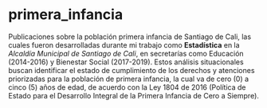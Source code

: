 # primera_infancia
Publicaciones sobre la población primera infancia de Santiago de Cali, las cuales fueron desarrolladas durante mi trabajo como **Estadística** en la *Alcaldía Municipal de Santiago de Cali*, en secretarías como Educación (2014-2016) y Bienestar Social (2017-2019).
Estos análisis situacionales buscan identificar el estado de cumplimiento de los derechos y atenciones priorizadas para la población de primera infancia, la cual va de cero (0) a cinco (5) años de edad, de acuerdo con la Ley 1804 de 2016 (Política de Estado para el Desarrollo Integral de la Primera Infancia de Cero a Siempre).
